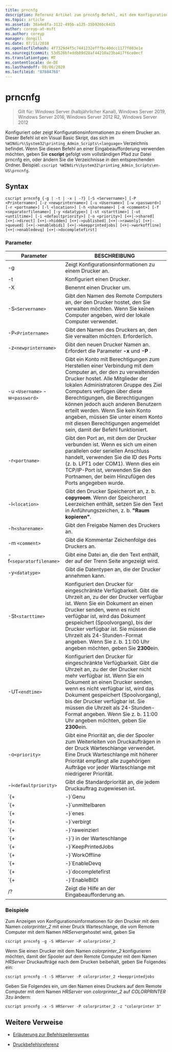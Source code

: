 ```yaml
---
title: prncnfg
description: Referenz Artikel zum prncnfg-Befehl, mit dem Konfigurationsinformationen zu einem Drucker konfiguriert oder angezeigt werden.
ms.topic: article
ms.assetid: 38a4e8fa-3122-495b-a125-35b926bc6415
author: coreyp-at-msft
ms.author: coreyp
manager: dongill
ms.date: 07/11/2018
ms.openlocfilehash: 4f7329d4f5c7441232efffbc40dcc1177f083e1e
ms.sourcegitcommit: 53d526bfeddb89d28af44210a23ba417f6ce0ecf
ms.translationtype: MT
ms.contentlocale: de-DE
ms.lasthandoff: 08/06/2020
ms.locfileid: "87884768"
---
```

# <a name="prncnfg"></a>prncnfg

> Gilt für: Windows Server (halbjährlicher Kanal), Windows Server 2019, Windows Server 2016, Windows Server 2012 R2, Windows Server 2012

Konfiguriert oder zeigt Konfigurationsinformationen zu einem Drucker an. Dieser Befehl ist ein Visual Basic Skript, das sich im `%WINdir%\System32\printing_Admin_Scripts\<language>` Verzeichnis befindet. Wenn Sie diesen Befehl an einer Eingabeaufforderung verwenden möchten, geben Sie **cscript** gefolgt vom vollständigen Pfad zur Datei prncnfg ein, oder ändern Sie die Verzeichnisse in den entsprechenden Ordner. Beispiel: `cscript %WINdir%\System32\printing_Admin_Scripts\en-US\prncnfg`.

## <a name="syntax"></a>Syntax

```
cscript prncnfg {-g | -t | -x | -?} [-S <Servername>] [-P <Printername>] [-z <newprintername>] [-u <Username>] [-w <password>] [-r <portname>] [-l <location>] [-h <sharename>] [-m <comment>] [-f <separatorfilename>] [-y <datatype>] [-st <starttime>] [-ut <untiltime>] [-i <defaultpriority>] [-o <priority>] [<+|->shared] [<+|->direct] [<+|->hidden] [<+|->published] [<+|->rawonly] [<+|->queued] [<+|->enablebidi] [<+|->keepprintedjobs] [<+|->workoffline] [<+|->enabledevq] [<+|->docompletefirst]
```

### <a name="parameters"></a>Parameter

| Parameter | BESCHREIBUNG |
|--|--|
| -g | Zeigt Konfigurationsinformationen zu einem Drucker an. |
| -t | Konfiguriert einen Drucker. |
| -X | Benennt einen Drucker um. |
| -S`<Servername>` | Gibt den Namen des Remote Computers an, der den Drucker hostet, den Sie verwalten möchten. Wenn Sie keinen Computer angeben, wird der lokale Computer verwendet. |
| -P`<Printername>` | Gibt den Namen des Druckers an, den Sie verwalten möchten. Erforderlich. |
| -z`<newprintername>` | Gibt den neuen Drucker Namen an. Erfordert die Parameter **-x** und **-P** . |
| -u `<Username>` -w`<password>` | Gibt ein Konto mit Berechtigungen zum Herstellen einer Verbindung mit dem Computer an, der den zu verwaltenden Drucker hostet. Alle Mitglieder der lokalen Administratoren Gruppe des Ziel Computers verfügen über diese Berechtigungen, die Berechtigungen können jedoch auch anderen Benutzern erteilt werden. Wenn Sie kein Konto angeben, müssen Sie unter einem Konto mit diesen Berechtigungen angemeldet sein, damit der Befehl funktioniert. |
| -r`<portname>` | Gibt den Port an, mit dem der Drucker verbunden ist. Wenn es sich um einen parallelen oder seriellen Anschluss handelt, verwenden Sie die ID des Ports (z. b. LPT1 oder COM1). Wenn dies ein TCP/IP-Port ist, verwenden Sie den Portnamen, der beim Hinzufügen des Ports angegeben wurde. |
| -l`<location>` | Gibt den Drucker Speicherort an, z. b. **copyroom**. Wenn der Speicherort Leerzeichen enthält, setzen Sie den Text in Anführungszeichen, z. b. **"Raum kopieren"**.|
| -h`<sharename>` | Gibt den Freigabe Namen des Druckers an. |
| -m `<comment>` | Gibt die Kommentar Zeichenfolge des Druckers an. |
| -f`<separatorfilename>` | Gibt eine Datei an, die den Text enthält, der auf der Trenn Seite angezeigt wird. |
| -y`<datatype>` | Gibt die Datentypen an, die der Drucker annehmen kann. |
| -St`<starttime>` | Konfiguriert den Drucker für eingeschränkte Verfügbarkeit. Gibt die Uhrzeit an, zu der der Drucker verfügbar ist. Wenn Sie ein Dokument an einen Drucker senden, wenn es nicht verfügbar ist, wird das Dokument gespeichert (Spoolvorgang), bis der Drucker verfügbar ist. Sie müssen die Uhrzeit als 24-Stunden-Format angeben. Wenn Sie z. b. 11:00 Uhr angeben möchten, geben Sie **2300**ein. |
| -UT`<endtime>` | Konfiguriert den Drucker für eingeschränkte Verfügbarkeit. Gibt die Uhrzeit an, zu der der Drucker nicht mehr verfügbar ist. Wenn Sie ein Dokument an einen Drucker senden, wenn es nicht verfügbar ist, wird das Dokument gespeichert (Spoolvorgang), bis der Drucker verfügbar ist. Sie müssen die Uhrzeit als 24-Stunden-Format angeben. Wenn Sie z. b. 11:00 Uhr angeben möchten, geben Sie **2300**ein. |
| -o`<priority>` | Gibt eine Priorität an, die der Spooler zum Weiterleiten von Druckaufträgen in der Druck Warteschlange verwendet. Eine Druck Warteschlange mit höherer Priorität empfängt alle zugehörigen Aufträge vor jeder Warteschlange mit niedrigerer Priorität. |
| -i`<defaultpriority>` | Gibt die Standardpriorität an, die jedem Druckauftrag zugewiesen ist. |
| `{+|-}`Genu | Gibt an, ob dieser Drucker im Netzwerk freigegeben ist. |
| `{+|-}`unmittelbaren | Gibt an, ob das Dokument direkt an den Drucker gesendet werden soll, ohne dass es gespoolte ist. |
| `{+|-}`enes | Gibt an, ob dieser Drucker in Active Directory veröffentlicht werden soll. Wenn Sie den Drucker veröffentlichen, können andere Benutzer basierend auf dem Speicherort und den Funktionen (z. b. Farb Druck und Heftung) danach suchen. |
| `{+|-}`verbirgt | Reservierte Funktion. |
| `{+|-}`raweinzierl | Gibt an, ob in dieser Warteschlange nur unformatierte Datendruck Aufträge gespoziert werden können. |
| `{+|-}`} in der Warteschlange | Gibt an, dass der Drucker erst nach dem Spoolvorgang der letzten Seite des Dokuments gedruckt werden soll. Das Druckprogramm ist nicht verfügbar, bis das Drucken des Dokuments abgeschlossen ist. Durch die Verwendung dieses Parameters wird jedoch sichergestellt, dass das gesamte Dokument für den Drucker verfügbar ist. |
| `{+|-}`KeepPrintedJobs | Gibt an, ob der Spooler Dokumente nach dem Drucken aufbewahren soll. Wenn Sie diese Option aktivieren, kann ein Benutzer ein Dokument aus der Druck Warteschlange und nicht aus dem Druckprogramm erneut an den Drucker übermitteln. |
| `{+|-}`WorkOffline | Gibt an, ob ein Benutzer Druckaufträge an die Druck Warteschlange senden kann, wenn der Computer nicht mit dem Netzwerk verbunden ist. |
| `{+|-}`EnableDevq | Gibt an, ob Druckaufträge, die nicht der Drucker Einrichtung entsprechen (z. b. bei nicht-PostScript-Druckern gespoolten Dateien), in der Warteschlange gespeichert werden sollen, anstatt gedruckt zu werden. |
| `{+|-}`docompletefirst | Gibt an, ob der Spooler Druckaufträge mit niedrigerer Priorität senden soll, bei denen die Spoolvorgänge abgeschlossen wurden, bevor Druckaufträge mit einer höheren Priorität gesendet werden, für die das Spoolvorgang noch nicht abgeschlossen wurde. Wenn diese Option aktiviert ist und keine Dokumente das Spoolvorgang abgeschlossen haben, sendet der Spooler größere Dokumente vor kleineren. Sie sollten diese Option aktivieren, wenn Sie die Drucker Effizienz auf Kosten der Auftrags Priorität maximieren möchten. Wenn diese Option deaktiviert ist, sendet der Spooler zunächst immer Aufträge mit höherer Priorität an die entsprechenden Warteschlangen. |
| `{+|-}`EnableBIDI | Gibt an, ob der Druckerstatus Informationen an den Spooler sendet. |
| /? | Zeigt die Hilfe an der Eingabeaufforderung an. |

### <a name="examples"></a>Beispiele

Zum Anzeigen von Konfigurationsinformationen für den Drucker mit dem Namen *colorprinter_2* mit einer Druck Warteschlange, die vom Remote Computer mit dem Namen *HRServer*gehostet wird, geben Sie

```
cscript prncnfg -g -S HRServer -P colorprinter_2
```

Wenn Sie einen Drucker mit dem Namen *colorprinter_2* konfigurieren möchten, damit der Spooler auf dem Remote Computer mit dem Namen *HRServer* Druckaufträge nach dem Drucken beibehält, geben Sie Folgendes ein:

```
cscript prncnfg -t -S HRServer -P colorprinter_2 +keepprintedjobs
```

Geben Sie Folgendes ein, um den Namen eines Druckers auf dem Remote Computer mit dem Namen *HRServer* von *colorprinter_2* auf *COLORPRINTER 3*zu ändern:

```
cscript prncnfg -x -S HRServer -P colorprinter_2 -z "colorprinter 3"
```

## <a name="additional-references"></a>Weitere Verweise

- [Erläuterung zur Befehlszeilensyntax](command-line-syntax-key.md)

- [Druckbefehlsreferenz](print-command-reference.md)
